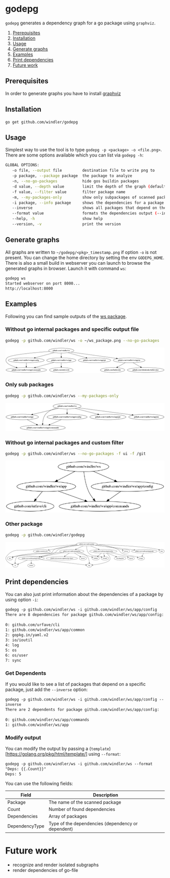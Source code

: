 # godepg
`godepg` generates a dependency graph for a go package using `graphviz`.

1. [Prerequisites](#prerequisites)
2. [Installation](#installation)
3. [Usage](#usage)
4. [Generate graphs](#generate-graph)
5. [Examples](#examples)
6. [Print dependencies](#print-dependencies)
7. [Future work](#future-work)

## Prerequisites
In order to generate graphs you have to install [graphviz](https://graphviz.gitlab.io/)
## Installation
`go get github.com/windler/godepg`

## Usage
Simplest way to use the tool is to type `godepg -p <package> -o <file.png>`. There are some options available which you can list via `godepg -h`:

```bash
GLOBAL OPTIONS:
   -o file, --output file         destination file to write png to
   -p package, --package package  the package to analyze
   -n, --no-go-packages           hide gos buildin packages
   -d value, --depth value        limit the depth of the graph (default: -1)
   -f value, --filter value       filter package name
   -m, --my-packages-only         show only subpackages of scanned package
   -i package, --info package     shows the dependencies for a package
   --inverse                      shows all packages that depend on the package rather than its dependencies
   --format value                 formats the dependencies output (--info) (default: "There are {{.Count}} {{.DependencyType}} for package {{.Package}}:\n\n{{range $i, $v := .Dependencies}}{{$i}}: {{$v}}\n{{end}}")
   --help, -h                     show help
   --version, -v                  print the version
```

## Generate graphs
All graphs are written to `~/godepg/<pkg>_timestamp.png` if option `-o` is not present. You can change the home directory by setting the env `GODEPG_HOME`.
There is also a small build in webserver you can launch to browse the generated graphs in browser. Launch it with command `ws`:
```(bash)
godepg ws
Started webserver on port 8000...
http://localhost:8000
```

## Examples
Following you can find sample outputs of the [ws package](https://github.com/windler/ws).

### Without go internal packages and specific output file
```bash
godepg -p github.com/windler/ws -o ~/ws_package.png --no-go-packages
```
![ws no go packages](images/ws_no_go_pkgs.png)

### Only sub packages
```bash
godepg -p github.com/windler/ws --my-packages-only
```
![ws only sub](images/ws_my_only.png)

### Without go internal packages and custom filter
```bash
godepg -p github.com/windler/ws --no-go-packages -f ui -f /git
```
![ws custom filter](images/ws_custom_filter.png)

### Other package
```bash
godepg -p github.com/windler/godepg
```
![godepg graph](images/godepg_graph.png)

## Print dependencies
You can also just print information about the dependencies of a package by using option `-i`:
```(bash)
godepg -p github.com/windler/ws -i github.com/windler/ws/app/config
There are 8 dependencies for package github.com/windler/ws/app/config:

0: github.com/urfave/cli
1: github.com/windler/ws/app/common
2: gopkg.in/yaml.v2
3: io/ioutil
4: log
5: os
6: os/user
7: sync
```

### Get Dependents

If you would like to see a list of packages that depend on a specific package, just add the `--inverse` option:
```(bash)
godepg -p github.com/windler/ws -i github.com/windler/ws/app/config --inverse
There are 2 dependents for package github.com/windler/ws/app/config:

0: github.com/windler/ws/app/commands
1: github.com/windler/ws/app
```

### Modify output
You can modify the output by passing a (`template`)[https://golang.org/pkg/html/template/] using `--format`: 
```(bash)
godepg -p github.com/windler/ws -i github.com/windler/ws --format "Deps: {{.Count}}"
Deps: 5
```

You can use the following fields:

| Field          | Description                                        |
|----------------|----------------------------------------------------|
| Package        | The name of the scanned package                    |
| Count          | Number of found dependencies                       |
| Dependencies   | Array of packages                                  |
| DependencyType | Type of the dependencies (dependency or dependent) |

# Future work
- recognize and render isolated subgraphs
- render dependencies of go-file 

